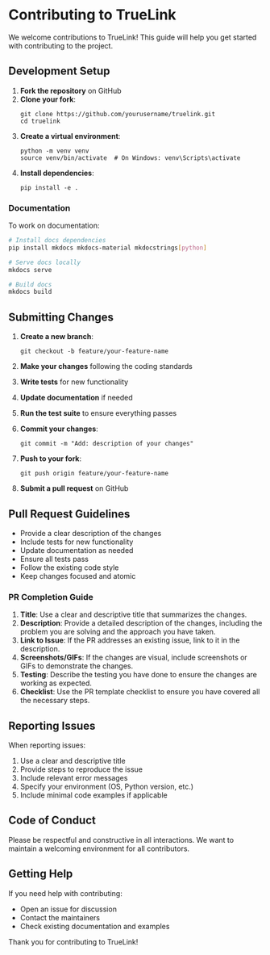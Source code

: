 # Contributing to TrueLink

We welcome contributions to TrueLink! This guide will help you get started with contributing to the project.

## Development Setup

1. **Fork the repository** on GitHub
2. **Clone your fork**:
   ``` { .text .no-copy }
   git clone https://github.com/yourusername/truelink.git
   cd truelink
   ```
3. **Create a virtual environment**:
   ``` { .text .no-copy }
   python -m venv venv
   source venv/bin/activate  # On Windows: venv\Scripts\activate
   ```
4. **Install dependencies**:
   ``` { .text .no-copy }
   pip install -e .
   ```

### Documentation

To work on documentation:

```bash
# Install docs dependencies
pip install mkdocs mkdocs-material mkdocstrings[python]

# Serve docs locally
mkdocs serve

# Build docs
mkdocs build
```

## Submitting Changes

1. **Create a new branch**:
   ``` { .text .no-copy }
   git checkout -b feature/your-feature-name
   ```

2. **Make your changes** following the coding standards

3. **Write tests** for new functionality

4. **Update documentation** if needed

5. **Run the test suite** to ensure everything passes

6. **Commit your changes**:
   ``` { .text .no-copy }
   git commit -m "Add: description of your changes"
   ```

7. **Push to your fork**:
   ``` { .text .no-copy }
   git push origin feature/your-feature-name
   ```

8. **Submit a pull request** on GitHub

## Pull Request Guidelines

- Provide a clear description of the changes
- Include tests for new functionality
- Update documentation as needed
- Ensure all tests pass
- Follow the existing code style
- Keep changes focused and atomic

### PR Completion Guide

1.  **Title**: Use a clear and descriptive title that summarizes the changes.
2.  **Description**: Provide a detailed description of the changes, including the problem you are solving and the approach you have taken.
3.  **Link to Issue**: If the PR addresses an existing issue, link to it in the description.
4.  **Screenshots/GIFs**: If the changes are visual, include screenshots or GIFs to demonstrate the changes.
5.  **Testing**: Describe the testing you have done to ensure the changes are working as expected.
6.  **Checklist**: Use the PR template checklist to ensure you have covered all the necessary steps.

## Reporting Issues

When reporting issues:

1. Use a clear and descriptive title
2. Provide steps to reproduce the issue
3. Include relevant error messages
4. Specify your environment (OS, Python version, etc.)
5. Include minimal code examples if applicable

## Code of Conduct

Please be respectful and constructive in all interactions. We want to maintain a welcoming environment for all contributors.

## Getting Help

If you need help with contributing:

- Open an issue for discussion
- Contact the maintainers
- Check existing documentation and examples

Thank you for contributing to TrueLink!
